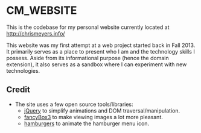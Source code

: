 # CM_WEBSITE
This is the codebase for my personal website currently located at <http://chrismeyers.info/>

This website was my first attempt at a web project started back in Fall 2013.  It primarily serves as 
a place to present who I am and the technology skills I possess.  Aside from its informational purpose
(hence the domain extension), it also serves as a sandbox where I can experiment with new technologies.

## Credit
+ The site uses a few open source tools/libraries:
  * [jQuery](https://jquery.com/) to simplify animations and DOM traversal/manipulation.
  * [fancyBox3](http://fancyapps.com/fancybox/3/) to make viewing images a lot more pleasant.
  * [hamburgers](https://jonsuh.com/hamburgers/) to animate the hamburger menu icon.
